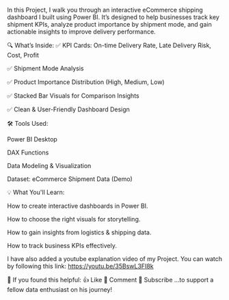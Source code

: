 In this Project, I walk you through an interactive eCommerce shipping dashboard I built using Power BI. It’s designed to help businesses track key shipment KPIs, analyze product importance by shipment mode, and gain actionable insights to improve delivery performance.

🔍 What’s Inside:
✅ KPI Cards: On-time Delivery Rate, Late Delivery Risk, Cost, Profit

✅ Shipment Mode Analysis

✅ Product Importance Distribution (High, Medium, Low)

✅ Stacked Bar Visuals for Comparison Insights

✅ Clean & User-Friendly Dashboard Design

🛠 Tools Used:

Power BI Desktop

DAX Functions

Data Modeling & Visualization

Dataset: eCommerce Shipment Data (Demo)

💡 What You'll Learn:

How to create interactive dashboards in Power BI.

How to choose the right visuals for storytelling.

How to gain insights from logistics & shipping data.

How to track business KPIs effectively.

I have also added a youtube explanation video of my Project.
You can watch by following this link: https://youtu.be/35BswL3FI8k

🙌 If you found this helpful:
👍 Like
📝 Comment
🔔 Subscribe
…to support a fellow data enthusiast on his journey!
